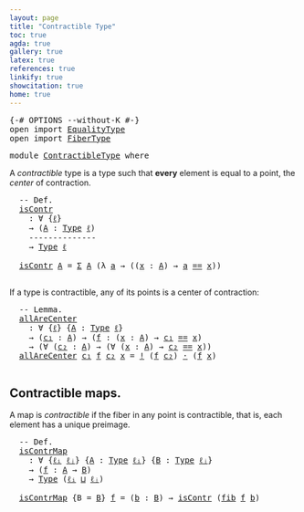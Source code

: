 ```yaml
---
layout: page
title: "Contractible Type"
toc: true
agda: true
gallery: true
latex: true
references: true
linkify: true
showcitation: true
home: true
---
```


<div class="hide" >
<pre class="Agda">
<a id="191" class="Symbol">{-#</a> <a id="195" class="Keyword">OPTIONS</a> <a id="203" class="Pragma">--without-K</a> <a id="215" class="Symbol">#-}</a>
<a id="219" class="Keyword">open</a> <a id="224" class="Keyword">import</a> <a id="231" href="EqualityType.html" class="Module">EqualityType</a>
<a id="244" class="Keyword">open</a> <a id="249" class="Keyword">import</a> <a id="256" href="FiberType.html" class="Module">FiberType</a>
</pre>
</div>


<pre class="Agda">
<a id="299" class="Keyword">module</a> <a id="306" href="ContractibleType.html" class="Module">ContractibleType</a> <a id="323" class="Keyword">where</a>
</pre>

A *contractible* type is a type such that **every**
element is equal to a point, the *center* of contraction.

<pre class="Agda">
  <a id="467" class="Comment">-- Def.</a>
  <a id="isContr"></a><a id="477" href="ContractibleType.html#477" class="Function">isContr</a>
    <a id="489" class="Symbol">:</a> <a id="491" class="Symbol">∀</a> <a id="493" class="Symbol">{</a><a id="494" href="ContractibleType.html#494" class="Bound">ℓ</a><a id="495" class="Symbol">}</a>
    <a id="501" class="Symbol">→</a> <a id="503" class="Symbol">(</a><a id="504" href="ContractibleType.html#504" class="Bound">A</a> <a id="506" class="Symbol">:</a> <a id="508" href="Intro.html#1442" class="Function">Type</a> <a id="513" href="ContractibleType.html#494" class="Bound">ℓ</a><a id="514" class="Symbol">)</a>
    <a id="520" class="Comment">--------------</a>
    <a id="539" class="Symbol">→</a> <a id="541" href="Intro.html#1442" class="Function">Type</a> <a id="546" href="ContractibleType.html#494" class="Bound">ℓ</a>

  <a id="551" href="ContractibleType.html#477" class="Function">isContr</a> <a id="559" href="ContractibleType.html#559" class="Bound">A</a> <a id="561" class="Symbol">=</a> <a id="563" href="BasicTypes.html#1401" class="Record">Σ</a> <a id="565" href="ContractibleType.html#559" class="Bound">A</a> <a id="567" class="Symbol">(λ</a> <a id="570" href="ContractibleType.html#570" class="Bound">a</a> <a id="572" class="Symbol">→</a> <a id="574" class="Symbol">((</a><a id="576" href="ContractibleType.html#576" class="Bound">x</a> <a id="578" class="Symbol">:</a> <a id="580" href="ContractibleType.html#559" class="Bound">A</a><a id="581" class="Symbol">)</a> <a id="583" class="Symbol">→</a> <a id="585" href="ContractibleType.html#570" class="Bound">a</a> <a id="587" href="EqualityType.html#931" class="Datatype Operator">==</a> <a id="590" href="ContractibleType.html#576" class="Bound">x</a><a id="591" class="Symbol">))</a>

</pre>

If a type is contractible, any of its points is a center of contraction:

<pre class="Agda">
  <a id="696" class="Comment">-- Lemma.</a>
  <a id="allAreCenter"></a><a id="708" href="ContractibleType.html#708" class="Function">allAreCenter</a>
    <a id="725" class="Symbol">:</a> <a id="727" class="Symbol">∀</a> <a id="729" class="Symbol">{</a><a id="730" href="ContractibleType.html#730" class="Bound">ℓ</a><a id="731" class="Symbol">}</a> <a id="733" class="Symbol">{</a><a id="734" href="ContractibleType.html#734" class="Bound">A</a> <a id="736" class="Symbol">:</a> <a id="738" href="Intro.html#1442" class="Function">Type</a> <a id="743" href="ContractibleType.html#730" class="Bound">ℓ</a><a id="744" class="Symbol">}</a>
    <a id="750" class="Symbol">→</a> <a id="752" class="Symbol">(</a><a id="753" href="ContractibleType.html#753" class="Bound">c₁</a> <a id="756" class="Symbol">:</a> <a id="758" href="ContractibleType.html#734" class="Bound">A</a><a id="759" class="Symbol">)</a> <a id="761" class="Symbol">→</a> <a id="763" class="Symbol">(</a><a id="764" href="ContractibleType.html#764" class="Bound">f</a> <a id="766" class="Symbol">:</a> <a id="768" class="Symbol">(</a><a id="769" href="ContractibleType.html#769" class="Bound">x</a> <a id="771" class="Symbol">:</a> <a id="773" href="ContractibleType.html#734" class="Bound">A</a><a id="774" class="Symbol">)</a> <a id="776" class="Symbol">→</a> <a id="778" href="ContractibleType.html#753" class="Bound">c₁</a> <a id="781" href="EqualityType.html#931" class="Datatype Operator">==</a> <a id="784" href="ContractibleType.html#769" class="Bound">x</a><a id="785" class="Symbol">)</a>
    <a id="791" class="Symbol">→</a> <a id="793" class="Symbol">(∀</a> <a id="796" class="Symbol">(</a><a id="797" href="ContractibleType.html#797" class="Bound">c₂</a> <a id="800" class="Symbol">:</a> <a id="802" href="ContractibleType.html#734" class="Bound">A</a><a id="803" class="Symbol">)</a> <a id="805" class="Symbol">→</a> <a id="807" class="Symbol">(∀</a> <a id="810" class="Symbol">(</a><a id="811" href="ContractibleType.html#811" class="Bound">x</a> <a id="813" class="Symbol">:</a> <a id="815" href="ContractibleType.html#734" class="Bound">A</a><a id="816" class="Symbol">)</a> <a id="818" class="Symbol">→</a> <a id="820" href="ContractibleType.html#797" class="Bound">c₂</a> <a id="823" href="EqualityType.html#931" class="Datatype Operator">==</a> <a id="826" href="ContractibleType.html#811" class="Bound">x</a><a id="827" class="Symbol">))</a>
  <a id="832" href="ContractibleType.html#708" class="Function">allAreCenter</a> <a id="845" href="ContractibleType.html#845" class="Bound">c₁</a> <a id="848" href="ContractibleType.html#848" class="Bound">f</a> <a id="850" href="ContractibleType.html#850" class="Bound">c₂</a> <a id="853" href="ContractibleType.html#853" class="Bound">x</a> <a id="855" class="Symbol">=</a> <a id="857" href="EqualityType.html#2565" class="Function Operator">!</a> <a id="859" class="Symbol">(</a><a id="860" href="ContractibleType.html#848" class="Bound">f</a> <a id="862" href="ContractibleType.html#850" class="Bound">c₂</a><a id="864" class="Symbol">)</a> <a id="866" href="EqualityType.html#2151" class="Function Operator">·</a> <a id="868" class="Symbol">(</a><a id="869" href="ContractibleType.html#848" class="Bound">f</a> <a id="871" href="ContractibleType.html#853" class="Bound">x</a><a id="872" class="Symbol">)</a>

</pre>

## Contractible maps.

A map is *contractible* if the fiber in any point is contractible, that is, each
element has a unique preimage.

<pre class="Agda">
  <a id="1038" class="Comment">-- Def.</a>
  <a id="isContrMap"></a><a id="1048" href="ContractibleType.html#1048" class="Function">isContrMap</a>
    <a id="1063" class="Symbol">:</a> <a id="1065" class="Symbol">∀</a> <a id="1067" class="Symbol">{</a><a id="1068" href="ContractibleType.html#1068" class="Bound">ℓᵢ</a> <a id="1071" href="ContractibleType.html#1071" class="Bound">ℓⱼ</a><a id="1073" class="Symbol">}</a> <a id="1075" class="Symbol">{</a><a id="1076" href="ContractibleType.html#1076" class="Bound">A</a> <a id="1078" class="Symbol">:</a> <a id="1080" href="Intro.html#1442" class="Function">Type</a> <a id="1085" href="ContractibleType.html#1068" class="Bound">ℓᵢ</a><a id="1087" class="Symbol">}</a> <a id="1089" class="Symbol">{</a><a id="1090" href="ContractibleType.html#1090" class="Bound">B</a> <a id="1092" class="Symbol">:</a> <a id="1094" href="Intro.html#1442" class="Function">Type</a> <a id="1099" href="ContractibleType.html#1071" class="Bound">ℓⱼ</a><a id="1101" class="Symbol">}</a>
    <a id="1107" class="Symbol">→</a> <a id="1109" class="Symbol">(</a><a id="1110" href="ContractibleType.html#1110" class="Bound">f</a> <a id="1112" class="Symbol">:</a> <a id="1114" href="ContractibleType.html#1076" class="Bound">A</a> <a id="1116" class="Symbol">→</a> <a id="1118" href="ContractibleType.html#1090" class="Bound">B</a><a id="1119" class="Symbol">)</a>
    <a id="1125" class="Symbol">→</a> <a id="1127" href="Intro.html#1442" class="Function">Type</a> <a id="1132" class="Symbol">(</a><a id="1133" href="ContractibleType.html#1068" class="Bound">ℓᵢ</a> <a id="1136" href="Agda.Primitive.html#657" class="Primitive Operator">⊔</a> <a id="1138" href="ContractibleType.html#1071" class="Bound">ℓⱼ</a><a id="1140" class="Symbol">)</a>

  <a id="1145" href="ContractibleType.html#1048" class="Function">isContrMap</a> <a id="1156" class="Symbol">{</a><a id="1157" class="Argument">B</a> <a id="1159" class="Symbol">=</a> <a id="1161" href="ContractibleType.html#1161" class="Bound">B</a><a id="1162" class="Symbol">}</a> <a id="1164" href="ContractibleType.html#1164" class="Bound">f</a> <a id="1166" class="Symbol">=</a> <a id="1168" class="Symbol">(</a><a id="1169" href="ContractibleType.html#1169" class="Bound">b</a> <a id="1171" class="Symbol">:</a> <a id="1173" href="ContractibleType.html#1161" class="Bound">B</a><a id="1174" class="Symbol">)</a> <a id="1176" class="Symbol">→</a> <a id="1178" href="ContractibleType.html#477" class="Function">isContr</a> <a id="1186" class="Symbol">(</a><a id="1187" href="FiberType.html#434" class="Function">fib</a> <a id="1191" href="ContractibleType.html#1164" class="Bound">f</a> <a id="1193" href="ContractibleType.html#1169" class="Bound">b</a><a id="1194" class="Symbol">)</a>
</pre>
